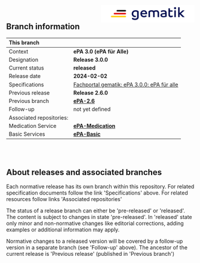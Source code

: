 <img align="right" width="250" height="47" src="images/Gematik_Logo_Flag_With_Background.png"/> <br/>    

## Branch information

|This branch||
|:----|----|
| Context| __ePA 3.0 (ePA für Alle)__|
| Designation  | __Release 3.0.0__  |
| Current status | __released__ |
| Release date   | __2024-02-02__  |
| Specifications| [Fachportal gematik: ePA 3.0.0: ePA für alle](https://fachportal.gematik.de/schnelleinstieg/downloadcenter/releases#c7655)|
| Previous release| __Release 2.6.0__|
| Previous branch | [**ePA-2.6**](https://github.com/gematik/api-ePA/tree/ePA-2.6)|
| Follow-up | not yet defined |
| Associated repositories:||
| Medication Service | [**ePA-Medication**](https://github.com/gematik/epa-medication/tree/ePA-3.0) |
| Basic Services | [**ePA-Basic**](https://github.com/gematik/epa-basic/tree/ePA-3.0) |

</br>
</br>

## About releases and associated branches
Each normative release has its own branch within this repository.
For related specification documents follow the link 'Specifications' above. For related resources follow links 'Associated repositories'

The status of a release branch can either be 'pre-released' or 'released'. The content is subject to changes in state 'pre-released'. In 'released' state only minor and non-normative changes like editorial corrections, adding examples or additional information may apply.

Normative changes to a released version will be covered by a follow-up version in a separate branch (see 'Follow-up' above). The ancestor of the current release is 'Previous release' (published in 'Previous branch')

